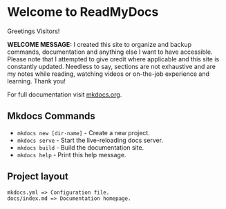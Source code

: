 # Welcome to ReadMyDocs

Greetings Visitors!

**WELCOME MESSAGE:**  I created this site to organize and backup commands, documentation and anything else I want to have accessible.  Please note that I attempted to give credit where applicable and this site is constantly updated.  Needless to say, sections are not exhaustive and are my notes while reading, watching videos or on-the-job experience and learning.  Thank you!

For full documentation visit [mkdocs.org](https://mkdocs.org).

## Mkdocs Commands

* `mkdocs new [dir-name]` - Create a new project.
* `mkdocs serve` - Start the live-reloading docs server.
* `mkdocs build` - Build the documentation site.
* `mkdocs help` - Print this help message.

## Project layout

```markdown
mkdocs.yml => Configuration file. 
docs/index.md => Documentation homepage. 
```

